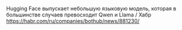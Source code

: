 Hugging Face выпускает небольшую языковую модель, которая в большинстве случаев превосходит Qwen и Llama / Хабр
https://habr.com/ru/companies/bothub/news/881230/